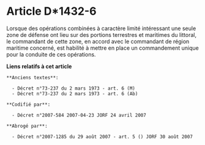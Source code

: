 # Article D*1432-6

Lorsque des opérations combinées à caractère limité intéressant une seule zone de défense ont lieu sur des portions
terrestres et maritimes du littoral, le commandant de cette zone, en accord avec le commandant de région maritime concerné,
est habilité à mettre en place un commandement unique pour la conduite de ces opérations.

**Liens relatifs à cet article**

	**Anciens textes**:

	  - Décret n°73-237 du 2 mars 1973 - art. 6 (M)
	  - Décret n°73-237 du 2 mars 1973 - art. 6 (Ab)

	**Codifié par**:

	  - Décret n°2007-584 2007-04-23 JORF 24 avril 2007

	**Abrogé par**:

	  - Décret n°2007-1285 du 29 août 2007 - art. 5 () JORF 30 août 2007
